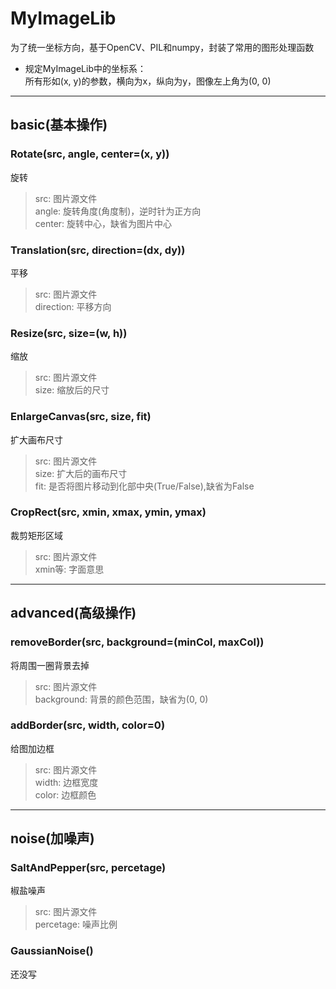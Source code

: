 # MyImageLib
为了统一坐标方向，基于OpenCV、PIL和numpy，封装了常用的图形处理函数

- 规定MyImageLib中的坐标系：  
 所有形如(x, y)的参数，横向为x，纵向为y，图像左上角为(0, 0)

----
## basic(基本操作)
### Rotate(src, angle, center=(x, y))
旋转
>src:        图片源文件  
>angle:      旋转角度(角度制)，逆时针为正方向  
>center:     旋转中心，缺省为图片中心
### Translation(src, direction=(dx, dy))
平移
>src:        图片源文件  
>direction:  平移方向

### Resize(src, size=(w, h))
缩放
>src:        图片源文件  
>size:       缩放后的尺寸

### EnlargeCanvas(src, size, fit)
扩大画布尺寸
>src:        图片源文件  
>size:       扩大后的画布尺寸  
>fit:        是否将图片移动到化部中央(True/False),缺省为False  

### CropRect(src, xmin, xmax, ymin, ymax)
裁剪矩形区域
>src:        图片源文件   
>xmin等:     字面意思

----
## advanced(高级操作)
### removeBorder(src, background=(minCol, maxCol))
将周围一圈背景去掉
>src:        图片源文件   
>background: 背景的颜色范围，缺省为(0, 0)  

### addBorder(src, width, color=0)
给图加边框
>src:        图片源文件  
>width:      边框宽度  
>color:      边框颜色

----
## noise(加噪声)
### SaltAndPepper(src, percetage)
椒盐噪声
>src:        图片源文件   
>percetage:  噪声比例  

### GaussianNoise()
还没写
